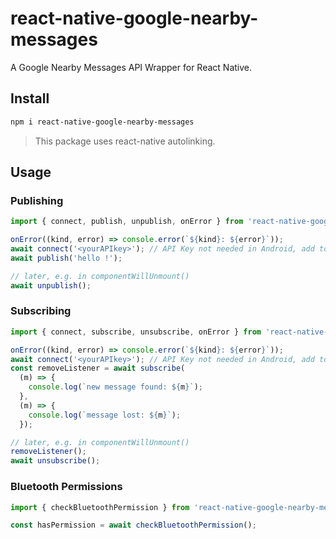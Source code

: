 # react-native-google-nearby-messages

A Google Nearby Messages API Wrapper for React Native.

## Install

```sh
npm i react-native-google-nearby-messages
```

> This package uses react-native autolinking.

## Usage

### Publishing

```ts
import { connect, publish, unpublish, onError } from 'react-native-google-nearby-messages';

onError((kind, error) => console.error(`${kind}: ${error}`));
await connect('<yourAPIkey>'); // API Key not needed in Android, add to Manifest instead!
await publish('hello !');

// later, e.g. in componentWillUnmount()
await unpublish();
```

### Subscribing

```ts
import { connect, subscribe, unsubscribe, onError } from 'react-native-google-nearby-messages';

onError((kind, error) => console.error(`${kind}: ${error}`));
await connect('<yourAPIkey>'); // API Key not needed in Android, add to Manifest instead!
const removeListener = await subscribe(
  (m) => {
    console.log(`new message found: ${m}`);
  },
  (m) => {
    console.log(`message lost: ${m}`);
  });

// later, e.g. in componentWillUnmount()
removeListener();
await unsubscribe();
```

### Bluetooth Permissions

```ts
import { checkBluetoothPermission } from 'react-native-google-nearby-messages';

const hasPermission = await checkBluetoothPermission();
```
